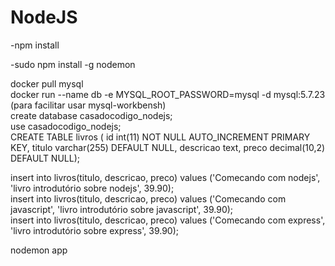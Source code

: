 <h1>NodeJS</h1>

-npm install

-sudo npm install -g nodemon


docker pull mysql<br>
docker run --name db -e MYSQL_ROOT_PASSWORD=mysql -d mysql:5.7.23<br>
(para facilitar usar mysql-workbensh)<br>
create database casadocodigo_nodejs;<br>
use casadocodigo_nodejs;<br>
CREATE TABLE livros (
id int(11) NOT NULL AUTO_INCREMENT PRIMARY KEY,
titulo varchar(255) DEFAULT NULL,
descricao text,
preco decimal(10,2) DEFAULT NULL);<br>

insert into livros(titulo, descricao, preco)
values ('Comecando com nodejs', 'livro introdutório sobre nodejs', 39.90);<br>
insert into livros(titulo, descricao, preco)
values ('Comecando com javascript', 'livro introdutório sobre javascript', 39.90);<br>
insert into livros(titulo, descricao, preco)
values ('Comecando com express', 'livro introdutório sobre express', 39.90);<br>

nodemon app<br>
